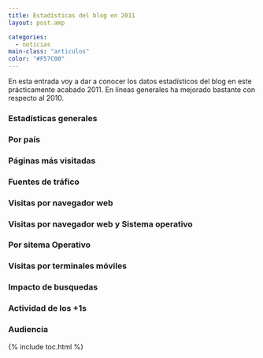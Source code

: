 ```yaml
---
title: Estadísticas del blog en 2011
layout: post.amp

categories:
  - noticias
main-class: "articulos"
color: "#F57C00"
---
```

En esta entrada voy a dar a conocer los datos estadísticos del blog en este prácticamente acabado 2011. En líneas generales ha mejorado bastante con respecto al 2010.

### Estadísticas generales

<div class="separator" style="clear: both; text-align: center;">
<a href="https://4.bp.blogspot.com/-EMdVRpJjx2w/TvuRkE82FhI/AAAAAAAACBA/tYkT8PSbBmo/s1600/Screenshot.png" imageanchor="1" style="margin-left:1em; margin-right:1em"><amp-img layout="responsive" border="0" height="281" width="400" src="https://4.bp.blogspot.com/-EMdVRpJjx2w/TvuRkE82FhI/AAAAAAAACBA/tYkT8PSbBmo/s400/Screenshot.png" /></a>
</div>

### Por país

<div class="separator" style="clear: both; text-align: center;">
<a href="https://3.bp.blogspot.com/-2Ie-OUtriWc/TvuR1kyH4HI/AAAAAAAACBM/_Jr_XzGGWs0/s1600/Screenshot-1.png" imageanchor="1" style="margin-left:1em; margin-right:1em"><amp-img layout="responsive" border="0" height="122" width="400" src="https://3.bp.blogspot.com/-2Ie-OUtriWc/TvuR1kyH4HI/AAAAAAAACBM/_Jr_XzGGWs0/s400/Screenshot-1.png" /></a>
</div>

### Páginas más visitadas

<div class="separator" style="clear: both; text-align: center;">
<a href="https://3.bp.blogspot.com/-5nYyXGYUbp0/TvuSJZEA2YI/AAAAAAAACBY/m5SA-Dy4Aeg/s1600/Screenshot-2.png" imageanchor="1" style="margin-left:1em; margin-right:1em"><amp-img layout="responsive" border="0" height="226" width="400" src="https://3.bp.blogspot.com/-5nYyXGYUbp0/TvuSJZEA2YI/AAAAAAAACBY/m5SA-Dy4Aeg/s400/Screenshot-2.png" /></a>
</div>

### Fuentes de tráfico

<div class="separator" style="clear: both; text-align: center;">
<a href="https://4.bp.blogspot.com/-jNgLiS6mNVE/TvuSWiGw3LI/AAAAAAAACBk/7YF94gpdI3Y/s1600/Screenshot-3.png" imageanchor="1" style="margin-left:1em; margin-right:1em"><amp-img layout="responsive" border="0" height="208" width="400" src="https://4.bp.blogspot.com/-jNgLiS6mNVE/TvuSWiGw3LI/AAAAAAAACBk/7YF94gpdI3Y/s400/Screenshot-3.png" /></a>
</div>

### Visitas por navegador web

<div class="separator" style="clear: both; text-align: center;">
<a href="https://1.bp.blogspot.com/-sLBq4c0Fiig/TvuSlXz2OaI/AAAAAAAACBw/weyxrwPqagU/s1600/Screenshot-5.png" imageanchor="1" style="margin-left:1em; margin-right:1em"><amp-img layout="responsive" border="0" height="124" width="400" src="https://1.bp.blogspot.com/-sLBq4c0Fiig/TvuSlXz2OaI/AAAAAAAACBw/weyxrwPqagU/s400/Screenshot-5.png" /></a>
</div>

### Visitas por navegador web y Sistema operativo

<div class="separator" style="clear: both; text-align: center;">
<a href="https://1.bp.blogspot.com/-_NvVI1FYUtA/TvuSt2DQ7jI/AAAAAAAACB8/rKhLANAh7rU/s1600/Screenshot-7.png" imageanchor="1" style="margin-left:1em; margin-right:1em"><amp-img layout="responsive" border="0" height="123" width="400" src="https://1.bp.blogspot.com/-_NvVI1FYUtA/TvuSt2DQ7jI/AAAAAAAACB8/rKhLANAh7rU/s400/Screenshot-7.png" /></a>
</div>

### Por sitema Operativo

<div class="separator" style="clear: both; text-align: center;">
<a href="https://4.bp.blogspot.com/-IZ14L0eSkEc/TvuS5CRyB2I/AAAAAAAACCI/fE-nd7o7ZvY/s1600/Screenshot-6.png" imageanchor="1" style="margin-left:1em; margin-right:1em"><amp-img layout="responsive" border="0" height="121" width="400" src="https://4.bp.blogspot.com/-IZ14L0eSkEc/TvuS5CRyB2I/AAAAAAAACCI/fE-nd7o7ZvY/s400/Screenshot-6.png" /></a>
</div>

### Visitas por terminales móviles

<div class="separator" style="clear: both; text-align: center;">
<a href="https://4.bp.blogspot.com/-nXz2W9vrKSE/TvuTBJ8awPI/AAAAAAAACCU/QBiPctGrzko/s1600/Screenshot-4.png" imageanchor="1" style="margin-left:1em; margin-right:1em"><amp-img layout="responsive" border="0" height="179" width="400" src="https://4.bp.blogspot.com/-nXz2W9vrKSE/TvuTBJ8awPI/AAAAAAAACCU/QBiPctGrzko/s400/Screenshot-4.png" /></a>
</div>

### Impacto de busquedas

<div class="separator" style="clear: both; text-align: center;">
<a href="https://1.bp.blogspot.com/-JrG2ihjTojA/TvxphZqdd2I/AAAAAAAACCk/_XWrpKNjRf8/s1600/Screenshot.png" imageanchor="1" style="margin-left:1em; margin-right:1em"><amp-img layout="responsive" border="0" height="90" width="400" src="https://1.bp.blogspot.com/-JrG2ihjTojA/TvxphZqdd2I/AAAAAAAACCk/_XWrpKNjRf8/s400/Screenshot.png" /></a>
</div>

### Actividad de los +1s

<div class="separator" style="clear: both; text-align: center;">
<a href="https://1.bp.blogspot.com/-V7-XwQ2Djc8/TvxpmwKz7hI/AAAAAAAACCw/gzrh_mLTK3k/s1600/Screenshot-1.png" imageanchor="1" style="margin-left:1em; margin-right:1em"><amp-img layout="responsive" border="0" height="105" width="400" src="https://1.bp.blogspot.com/-V7-XwQ2Djc8/TvxpmwKz7hI/AAAAAAAACCw/gzrh_mLTK3k/s400/Screenshot-1.png" /></a>
</div>

### Audiencia

<div class="separator" style="clear: both; text-align: center;">
<a href="https://1.bp.blogspot.com/-hjIQHHBnFlM/TvxpmxavjQI/AAAAAAAACC8/j6inzd3a6iI/s1600/Screenshot-2.png" imageanchor="1" style="margin-left:1em; margin-right:1em"><amp-img layout="responsive" border="0" height="86" width="400" src="https://1.bp.blogspot.com/-hjIQHHBnFlM/TvxpmxavjQI/AAAAAAAACC8/j6inzd3a6iI/s400/Screenshot-2.png" /></a>
</div>



{% include toc.html %}
